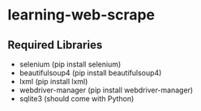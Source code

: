 # learning-web-scrape

## Required Libraries
- selenium (pip install selenium)
- beautifulsoup4 (pip install beautifulsoup4)
- lxml (pip install lxml)
- webdriver-manager (pip install webdriver-manager)
- sqlite3 (should come with Python)